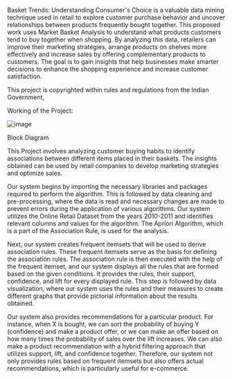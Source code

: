 Basket Trends: Understanding Consumer's Choice is a valuable data mining technique used in retail to explore customer purchase behavior and uncover relationships 
between products frequently bought together. This proposed work uses Market Basket Analysis to understand what products customers tend to buy together when shopping. 
By analyzing this data, retailers can improve their marketing strategies, arrange products on shelves more effectively and increase sales by offering complementary 
products to customers. The goal is to gain insights that help businesses make smarter decisions to enhance the shopping experience and increase customer satisfaction.

This project is copyrighted within rules and regulations from the Indian Government,<br>

Working of the Project: 

![image](https://github.com/vbs30/Basket-Trends-Understanding-Consumer-s-Choice/assets/95699405/02a5892e-447c-4332-ba4d-0861cf92a5a4)

Block Diagram

This Project involves analyzing customer buying habits to identify associations between different items placed in their baskets. The insights obtained can be used by 
retail companies to develop marketing strategies and optimize sales.

Our system begins by importing the necessary libraries and packages required to perform the algorithm. This is followed by data cleaning and pre-processing, where the 
data is read and necessary changes are made to prevent errors during the application of various algorithms. Our system utilizes the Online Retail Dataset from the years 
2010-2011 and identifies relevant columns and values for the algorithm. The Apriori Algorithm, which is a part of the Association Rule, is used for the analysis.

Next, our system creates frequent itemsets that will be used to derive association rules. These frequent itemsets serve as the basis for defining the association rules. 
The association rule is then executed with the help of the frequent itemset, and our system displays all the rules that are formed based on the given conditions. 
It provides the rules, their support, confidence, and lift for every displayed rule. This step is followed by data visualization, where our system uses the rules and 
their measures to create different graphs that provide pictorial information about the results obtained.

Our system also provides recommendations for a particular product. For instance, when X is bought, we can sort the probability of buying Y (confidence) and make a 
product offer, or we can make an offer based on how many times the probability of sales over the lift increases. We can also make a product recommendation with a 
hybrid filtering approach that utilizes support, lift, and confidence together. Therefore, our system not only provides rules based on frequent itemsets but also 
offers actual recommendations, which is particularly useful for e-commerce.

